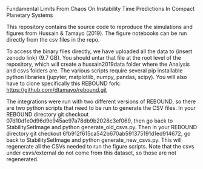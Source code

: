 Fundamental Limits From Chaos On Instability Time Predictions In Compact Planetary Systems

This repository contains the source code to reproduce the simulations and figures from Hussain & Tamayo (2019). The figure notebooks can be run directly from the csv files in the repo.

To access the binary files directly, we have uploaded all the data to {insert zenodo link} (9.7 GB). You should untar that file at the root level of the repository, which will create a hussain2019data folder where the Analysis and csvs folders are. The various scripts require several pip installable python libraries (jupyter, matplotlib, numpy, pandas, scipy). You will also have to clone specifically this REBOUND fork: https://github.com/dtamayo/rebound.git

The integrations were run with two different versions of REBOUND, so there are two python scripts that need to be run to generate the CSV files. In your REBOUND directory git checkout 07d10d1e0d96d9e945ae97a78db9b2028c3ef069, then go back to StabilitySetImage and python generate_old_csvs.py. Then in your REBOUND directory git checkout 6fb912f615ca542b670ab591375191d1ed914672, go back to StabilitySetImage and python generate_new_csvs.py. This will regenerate all the CSVs needed to run the figure scripts. Note that the csvs under csvs/external do not come from this dataset, so those are not regenerated.

